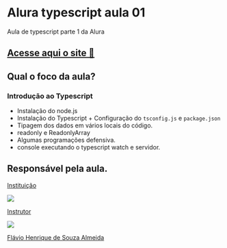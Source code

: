 # Alura typescript aula 01 
Aula de typescript parte 1 da Alura

## [Acesse aqui o site 🔗](https://aula-typescript.vercel.app/)

## Qual o foco da aula?
### Introdução ao Typescript
- Instalação do node.js
- Instalação do Typescript + Configuração do `tsconfig.js` e `package.json`
- Tipagem dos dados em vários locais do código.
- readonly e ReadonlyArray
- Algumas programações defensiva.
- console executando o typescript watch e servidor.

## Responsável pela aula.
  <a href="https://www.alura.com.br/">
    <p>Instituição</p>
    <img src="https://www.alura.com.br/assets/img/home/alura-logo.1647533643.svg"/>
  </a>
  <a href="https://github.com/flaviohenriquealmeida">
    <p>Instrutor</p>
     <img src="https://avatars.githubusercontent.com/u/1374362?v=4"/>
    <p>Flávio Henrique de Souza Almeida</p> 
  </a>
